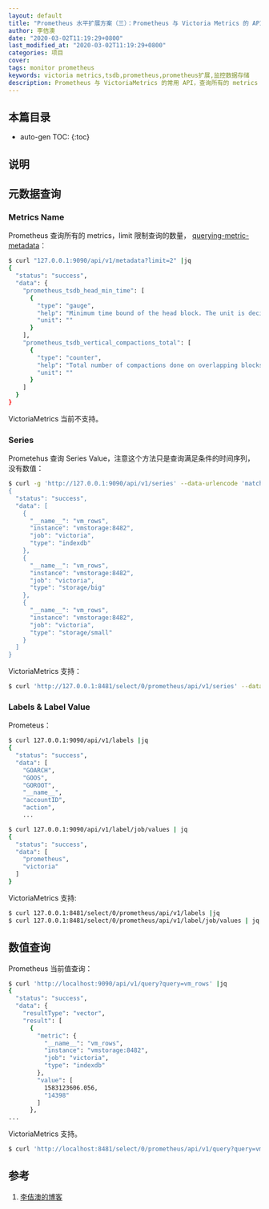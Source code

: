 ```yaml
---
layout: default
title: "Prometheus 水平扩展方案（三）：Prometheus 与 Victoria Metrics 的 API"
author: 李佶澳
date: "2020-03-02T11:19:29+0800"
last_modified_at: "2020-03-02T11:19:29+0800"
categories: 项目
cover:
tags: monitor prometheus
keywords: victoria metrics,tsdb,prometheus,prometheus扩展,监控数据存储
description: Prometheus 与 VictoriaMetrics 的常用 API，查询所有的 metrics name、labels 等
---
```


## 本篇目录

* auto-gen TOC:
{:toc}

## 说明

## 元数据查询

### Metrics Name

Prometheus 查询所有的 metrics，limit 限制查询的数量， [querying-metric-metadata][2]：

```sh
$ curl "127.0.0.1:9090/api/v1/metadata?limit=2" |jq
{
  "status": "success",
  "data": {
    "prometheus_tsdb_head_min_time": [
      {
        "type": "gauge",
        "help": "Minimum time bound of the head block. The unit is decided by the library consumer.",
        "unit": ""
      }
    ],
    "prometheus_tsdb_vertical_compactions_total": [
      {
        "type": "counter",
        "help": "Total number of compactions done on overlapping blocks.",
        "unit": ""
      }
    ]
  }
}
```

VictoriaMetrics 当前不支持。

### Series 

Prometehus 查询 Series Value，注意这个方法只是查询满足条件的时间序列，没有数值：

```sh
$ curl -g 'http://127.0.0.1:9090/api/v1/series' --data-urlencode 'match[]=vm_rows{}'  --data-urlencode 'start=2020-03-02T00:00:00Z|jq
{
  "status": "success",
  "data": [
    {
      "__name__": "vm_rows",
      "instance": "vmstorage:8482",
      "job": "victoria",
      "type": "indexdb"
    },
    {
      "__name__": "vm_rows",
      "instance": "vmstorage:8482",
      "job": "victoria",
      "type": "storage/big"
    },
    {
      "__name__": "vm_rows",
      "instance": "vmstorage:8482",
      "job": "victoria",
      "type": "storage/small"
    }
  ]
}
```

VictoriaMetrics 支持：

```sh
$ curl 'http://127.0.0.1:8481/select/0/prometheus/api/v1/series' --data-urlencode 'match[]=vm_rows{}' |jq
```

### Labels & Label Value

Prometeus：

```sh
$ curl 127.0.0.1:9090/api/v1/labels |jq
{
  "status": "success",
  "data": [
    "GOARCH",
    "GOOS",
    "GOROOT",
    "__name__",
    "accountID",
    "action",
    ...
```

```sh
$ curl 127.0.0.1:9090/api/v1/label/job/values | jq
{
  "status": "success",
  "data": [
    "prometheus",
    "victoria"
  ]
}
```

VictoriaMetrics 支持:

```sh
$ curl 127.0.0.1:8481/select/0/prometheus/api/v1/labels |jq
$ curl 127.0.0.1:8481/select/0/prometheus/api/v1/label/job/values | jq
```

## 数值查询

Prometheus 当前值查询：

```sh
$ curl 'http://localhost:9090/api/v1/query?query=vm_rows' |jq
{
  "status": "success",
  "data": {
    "resultType": "vector",
    "result": [
      {
        "metric": {
          "__name__": "vm_rows",
          "instance": "vmstorage:8482",
          "job": "victoria",
          "type": "indexdb"
        },
        "value": [
          1583123606.056,
          "14398"
        ]
      },
...
```

VictoriaMetrics 支持。

```sh
$ curl 'http://localhost:8481/select/0/prometheus/api/v1/query?query=vm_rows' |jq
```

## 参考

1. [李佶澳的博客][1]

[1]: https://www.lijiaocn.com "李佶澳的博客"
[2]: https://prometheus.io/docs/prometheus/latest/querying/api/#querying-metric-metadata "querying-metric-metadata"
